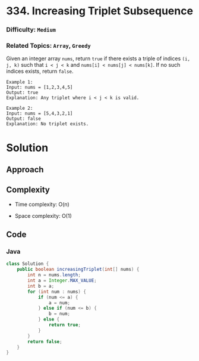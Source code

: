 # 334. Increasing Triplet Subsequence
### Difficulty: `Medium`
### Related Topics: `Array`, `Greedy`

Given an integer array `nums`, return `true` if there exists a triple of indices `(i, j, k)` such that `i < j < k` and `nums[i] < nums[j] < nums[k]`. If no such indices exists, return `false`.

```
Example 1:
Input: nums = [1,2,3,4,5]
Output: true
Explanation: Any triplet where i < j < k is valid.
```

```
Example 2:
Input: nums = [5,4,3,2,1]
Output: false
Explanation: No triplet exists.
```

# Solution

## Approach
<!-- Describe your approach to solving the problem. -->

## Complexity
- Time complexity: O(n)
<!-- Add your time complexity here, e.g. $$O(n)$$ -->

- Space complexity: O(1)
<!-- Add your space complexity here, e.g. $$O(n)$$ -->

## Code
### Java

```java
class Solution {
    public boolean increasingTriplet(int[] nums) {
        int n = nums.length;
        int a = Integer.MAX_VALUE;
        int b = a;
        for (int num : nums) {
            if (num <= a) {
                a = num;
            } else if (num <= b) {
                b = num;
            } else {
                return true;
            }
        }
        return false;
    }
}
```